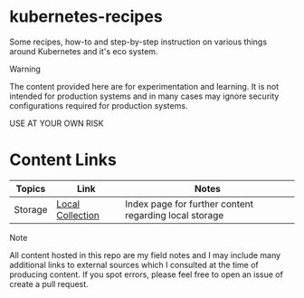 # kubernetes-recipes

Some recipes, how-to and step-by-step instruction on various things around Kubernetes and it's eco system.

> [!WARNING]
> The content provided here are for experimentation and learning. It is not intended for production systems and in many cases may ignore security configurations required for production systems.
>
> USE AT YOUR OWN RISK

# Content Links

| Topics  | Link                                              | Notes                                                  |
|---------|---------------------------------------------------|--------------------------------------------------------|
| Storage | [Local Collection](./persisted_volumes/README.md) | Index page for further content regarding local storage |

> [!NOTE]
> All content hosted in this repo are my field notes and I may include many additional links to external sources which I consulted at the time of producing content. If you spot errors, please feel free to open an issue of create a pull request.

